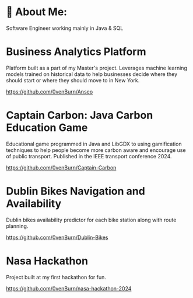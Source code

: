 # 💫 About Me:
Software Engineer working mainly in Java & SQL 

# Business Analytics Platform
Platform built as a part of my Master's project. Leverages machine learning models trained on historical data to help businesses decide where they should start or where they should move to in New York.

<https://github.com/0venBurn/Anseo>
  
# Captain Carbon: Java Carbon Education Game
Educational game programmed in Java and LibGDX to using gamification techniques to help people become more carbon aware and encourage use of public transport. Published in the IEEE transport conference 2024. 

<https://github.com/0venBurn/Captain-Carbon>

# Dublin Bikes Navigation and Availability 
Dublin bikes availability predictor for each bike station along with route planning.

<https://github.com/0venBurn/Dublin-Bikes>

# Nasa Hackathon 
Project built at my first hackathon for fun.

<https://github.com/0venBurn/nasa-hackathon-2024>
